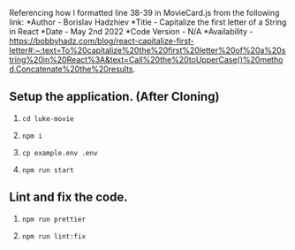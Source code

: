 Referencing how I formatted line 38-39 in MovieCard.js from the following link:
*Author - Borislav Hadzhiev
*Title - Capitalize the first letter of a String in React
*Date - May 2nd 2022
*Code Version - N/A
\*Availability - https://bobbyhadz.com/blog/react-capitalize-first-letter#:~:text=To%20capitalize%20the%20first%20letter%20of%20a%20string%20in%20React%3A&text=Call%20the%20toUpperCase()%20method,Concatenate%20the%20results.


## Setup the application. (After Cloning)
1. ```cd luke-movie```

2. ```npm i```

3. ```cp example.env .env```

4. ```npm run start```


## Lint and fix the code.

1. ```npm run prettier```

2. ```npm run lint:fix```
